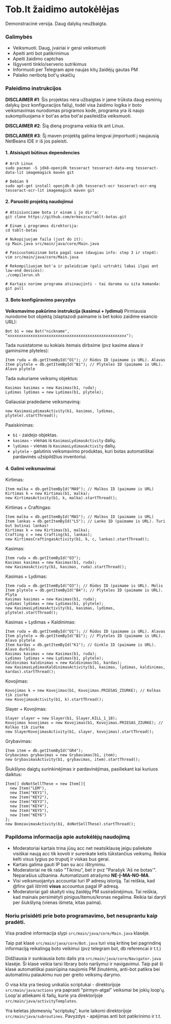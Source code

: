 # Tob.lt žaidimo autokėlėjas

Demonstracinė versija. Daug dalykų neužbaigta.

### Galimybės
  - Veiksmuoti. Daug, įvairiai ir gerai veiksmuoti
  - Apeiti anti bot patikrinimus
  - Apeiti žaidimo captchas
  - Išgyventi tinklo/serverio sutrikimus
  - Informuoti per Telegram apie naujas kitų žaidėjų gautas PM
  - Palaiko neribotą bot'ų skaičių

### Paleidimo instrukcijos

**DISCLAIMER #1**: Šis projektas nėra užbaigtas ir jame trūksta daug esminių dalykų (pvz konfiguracijos failų), todėl visa žaidimo logika ir boto veiksmavimas nurodomas programos kode, programa yra iš naujo sukompiliuojama ir bot'as arba bot'ai pasileidžia veiksmuoti.

**DISCLAIMER #2**: Šią dieną programa veikia tik ant Linux.

**DISCLAIMER #3**: Šį maven projektą galima lengvai įimportuoti į naujausią NetBeans IDE ir iš jos paleisti.

#### 1. Atsisiųsti būtinus dependencies ####
```
# Arch Linux
sudo pacman -S jdk8-openjdk tesseract tesseract-data-eng tesseract-data-lit imagemagick maven git

# Debian 9
sudo apt-get install openjdk-8-jdk tesseract-ocr tesseract-ocr-eng tesseract-ocr-lit imagemagick maven git
```
#### 2. Paruošti projektą naudojimui ####
```
# Atsisiunciame bota ir einam i jo dir'a:
git clone https://github.com/erkexzcx/toblt-botas.git

# Einam i programos direktorija:
cd toblt-botas

# Nukopijuojam faila (just do it):
cp Main.java src/main/java/core/Main.java

# Pasicustomizinam bota pagal save (daugiau info: step 3 ir step4):
vim src/main/java/core/Main.java

# Rekompiliuojam bot'a ir paleidziam (gali uztrukti labai ilgai ant low-end devices):
./compilerun.sh

# Kartais norime programa atsinaujinti - tai daroma su sita komanda:
git pull
```
#### 3. Boto konfigūravimo pavyzdys ####

**Veiksmavimo pakūrimo instrukcija (kasimui + lydimui)**
Pirmiausia nurodome bot objektą (slaptazodi paimame is bet kokio zaidime esancio URL):
```
Bot b1 = new Bot("nickname", "xxxxxxxxxxxxxxxxxxxxxxxxxxxxxxxxxxxxxxxxxxxxxxxxxxxx");
```
Tada nusistatome su kokiais itemais dirbsime (pvz kasime alava ir gaminsime plyteles):
```
Item ruda = db.getItemById("O1"); // Rūdos ID (paimame is URL). Alavas
Item plytele = db.getItemById("B1"); // Plyteles ID (paimame is URL). Alavo plytele
```
Tada sukuriame veiksmų objektus:
```
Kasimas kasimas = new Kasimas(b1, ruda);
Lydimas lydimas = new Lydimas(b1, plytele);
```
Galiausiai pradedame veiksmavimą:
```
new KasimasLydimasActivity(b1, kasimas, lydimas, plytele).startThread();
```
Paaiskinimas:
  - `b1` - zaidejo objektas.
  - `kasimas` - vienas is `KasimasLydimasActivity` dalių.
  - `lydimas` - vienas is `KasimasLydimasActivity` dalių.
  - `plytele` - galutinis veiksmavimo produktas, kuri botas automatiškai pardavinės užsipildžius inventoriui.

#### 4. Galimi veiksmavimai ####

Kirtimas:
```
Item malka = db.getItemById("MA9"); // Malkos ID (paimame is URL)
Kirtimas k = new Kirtimas(b1, malka);
new KirtimasActivity(b1, k, malka).startThread();
```
Kirtimas + Craftingas:
```
Item malka = db.getItemById("MA5"); // Malkos ID (paimame is URL)
Item lankas = db.getItemById("L5"); // Lanko ID (paimame is URL). Turi but butinai lankas!
Kirtimas k = new Kirtimas(b1, malka);
Crafting c = new Crafting(b1, lankas);
new KirtimasCraftingasActivity(b1, k, c, lankas).startThread();
```
Kasimas:
```
Item ruda = db.getItemById("O3");
Kasimas kasimas = new Kasimas(b1, ruda);
new KasimasActivity(b1, kasimas, ruda).startThread();
```
Kasimas + Lydimas:
```
Item ruda = db.getItemById("O3"); // Rūdos ID (paimame is URL). Molis
Item plytele = db.getItemById("B4"); // Plyteles ID (paimame is URL). Plyta
Kasimas kasimas = new Kasimas(b1, ruda);
Lydimas lydimas = new Lydimas(b1, plytele);
new KasimasLydimasActivity(b1, kasimas, lydimas, plytele).startThread();
```
Kasimas + Lydimas + Kaldinimas:
```
Item ruda = db.getItemById("O1"); // Rūdos ID (paimame is URL). Alavas
Item plytele = db.getItemById("B1"); // Plyteles ID (paimame is URL). Alavo plytele
Item kardas = db.getItemById("K1"); // Ginklo ID (paimame is URL). Alavo durklas
Kasimas kasimas = new Kasimas(b1, ruda);
Lydimas lydimas = new Lydimas(b1, plytele);
Kaldinimas kaldinimas = new Kaldinimas(b1, kardas);
new KasimasLydimasKaldinimasActivity(b1, kasimas, lydimas, kaldinimas, kardas).startThread();
```
Kovojimas:
```
Kovojimas k = new Kovojimas(b1, Kovojimas.PRIESAS_ZIURKE); // Kolkas tik ziurke
new KovojimasActivity(b1, k).startThread();
```
Slayer + Kovojimas:
```
Slayer slayer = new Slayer(b1, Slayer.KILL_1_10);
Kovojimas kovojimas = new Kovojimas(b1, Kovojimas.PRIESAS_ZIURKE); // Kolkas tik ziurke
new SlayerKovojimasActivity(b1, slayer, kovojimas).startThread();
```
Grybavimas:
```
Item item = db.getItemById("GR4");
Grybavimas grybavimas = new Grybavimas(b1, item);
new GrybavimasActivity(b1, grybavimas, item).startThread();
```
Šiukšlyno daigtų surinkinėjimas ir pardavinėjimas, pasiliekant kai kuriuos daiktus:
```
Item[] doNotSellThese = new Item[]{
  new Item("LEM"),
  new Item("KEY1"),
  new Item("KEY2"),
  new Item("KEY3"),
  new Item("KEY4"),
  new Item("KEY5"),
  new Item("KEY6")
};
new BomzavimasActivity(b1, doNotSellThese).startThread();
```

### Papildoma informacija apie autokėlėjų naudojimą
  - Moderatoriai kartais trina jūsų acc net neatsiklausę jeigu paliekate visiškai naują acc tik kovoti ir surenkate kelis tūkstančius veiksmų. Reikia kelti visus lygius po truputį ir viskas bus gerai.
  - Kartais galima gauti IP ban su acc ištrynimu.
  - Moderatoriai ne tik rašo "Tikrinu", bet ir pvz "Parašyk 'Aš ne botas'". Neparašius užbanina. Automatizuoti atrašymo **NE-Į-MA-NO-MA**.
  - Visi veiksmuojantys accountai turi IP adresų istoriją. Tai reiškia, kad @finx gali ištrinti **visus** accountus pagal IP adresą.
  - Moderatoriai gali skaityti visų žaidėjų PM susirašinėjimus. Tai reiškia, kad mainais persimėtyti pinigus/itemus/kronas negalima. Reikia tai daryti per šiukšlyną (vienas išmeta, kitas paima).
  

### Noriu prisidėti prie boto programavimo, bet nesuprantu kaip pradėti.
Visa pradinė informacija slypi `src/main/java/core/Main.java` klasėje.

Taip pat klasė `src/main/java/core/Bot.java` turi visą kritinę bei pagrindinę informaciją reikalingą boto veikimui (pvz telegram bot, db referencai ir t.t.)

Didžiausia ir sunkiausia boto dalis yra `src/main/java/core/Navigator.java` klasėje. Ši klasė veikia tarsi library boto naršymui ir navigavimui. Taip pat ši klasė automatiškai pasirūpina naujomis PM žinutėmis, anti-bot patikra bei automatiniu palaukimu nuo per greito veiksmų darymo.

O visa kita yra tiesiog unikalūs scriptukai - direktorijoje `src/main/java/actions` yra paprasti "pirmyn-atgal" veiksmai be jokių loop'ų. Loop'ai atliekami iš failų, kurie yra direktorijoje `src/main/java/activityTemplates`.

Yra keletas įdomesnių "scriptukų", kurie laikomi direktorijoje `src/main/java/subroutines`. Pavyzdys - apėjimas anti bot patikrinimo ir t.t.
